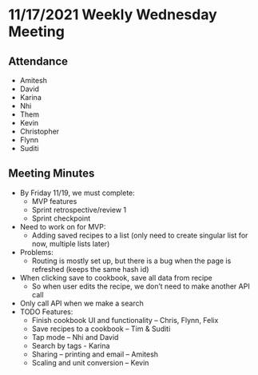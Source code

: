 # 11/17/2021 Weekly Wednesday Meeting

## Attendance
* Amitesh
* David
* Karina
* Nhi
* Them
* Kevin
* Christopher
* Flynn
* Suditi

## Meeting Minutes

*	By Friday 11/19, we must complete:
    *	MVP features
    *	Sprint retrospective/review 1
    *	Sprint checkpoint
*	Need to work on for MVP:
    *	Adding saved recipes to a list (only need to create singular list for now, multiple lists later)
*	Problems:
    *	Routing is mostly set up, but there is a bug when the page is refreshed (keeps the same hash id)
*	When clicking save to cookbook, save all data from recipe
    *	So when user edits the recipe, we don’t need to make another API call
*	Only call API when we make a search
*	TODO Features:
    *	Finish cookbook UI and functionality – Chris, Flynn, Felix
    *	Save recipes to a cookbook – Tim & Suditi
    *	Tap mode – Nhi and David
    *	Search by tags - Karina
    *	Sharing – printing and email – Amitesh
    *	Scaling and unit conversion – Kevin
